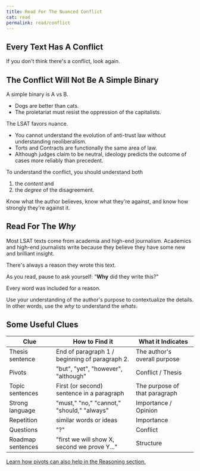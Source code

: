 ```yaml
---
title: Read For The Nuanced Conflict
cat: read
permalink: read/conflict
---
```


## Every Text Has A Conflict

If you don't think there's a conflict, look again.

## The Conflict Will Not Be A Simple Binary

A simple binary is A vs B.

- Dogs are better than cats.
- The proletariat must resist the oppression of the capitalists.

The LSAT favors nuance.

- You cannot understand the evolution of anti-trust law without understanding neoliberalism.
- Torts and Contracts are functionally the same area of law.
- Although judges claim to be neutral, ideology predicts the outcome of cases more reliably than precedent.

To understand the conflict, you should understand both 

1. the *content* and
2. the *degree* of the disagreement.

Know what the author believes, know what they're against, and know how strongly they're against it.

## Read For The *Why*

Most LSAT texts come from academia and high-end journalism. Academics and high-end journalists write because they believe they have some new and brilliant insight. 

There's always a reason they wrote this text. 

As you read, pause to ask yourself: "**Why** did they write this?"

Every word was included for a reason.

Use your understanding of the author's purpose to contextualize the details. In other words, use the *why* to understand the *whats*.

## Some Useful Clues

Clue | How to Find it | What it Indicates
-- | -- | --
Thesis sentence | End of paragraph 1 / beginning of paragraph 2. | The author's overall purpose
Pivots | "but", "yet", "however", "although" | Conflict / Thesis
Topic sentences | First (or second) sentence in a paragraph | The purpose of that paragraph
Strong language | "must," "no," "cannot," "should," "always" | Importance / Opinion
Repetition | similar words or ideas | Importance
Questions | "?" | Conflict
Roadmap sentences | "first we will show X, second we prove Y..." | Structure

[Learn how pivots can also help in the Reasoning section.][pivot]

[pivot]: ../reason/break.html#pivot-words
